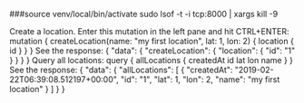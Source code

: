 ###source venv/local/bin/activate
        sudo lsof -t -i tcp:8000 | xargs kill -9


Create a location. Enter this mutation in the left pane and hit CTRL+ENTER:
mutation {
  createLocation(name: "my first location", lat: 1, lon: 2) {
    location {
      id
    }
  }
}
See the response:
{
  "data": {
    "createLocation": {
      "location": {
        "id": "1"
      }
    }
  }
}
Query all locations:
query {
  allLocations {
    createdAt
    id
    lat
    lon
    name
  }
}
See the response:
{
  "data": {
    "allLocations": [
      {
        "createdAt": "2019-02-22T06:39:08.512197+00:00",
        "id": "1",
        "lat": 1,
        "lon": 2,
        "name": "my first location"
      }
    ]
  }
}
